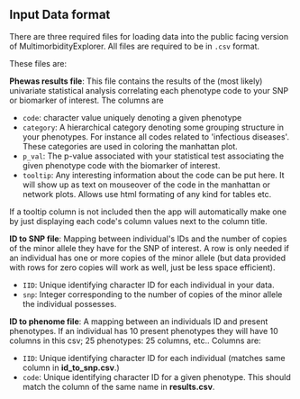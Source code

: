## Input Data format

There are three required files for loading data into the public facing version of MultimorbidityExplorer. All files are required to be in `.csv` format.

These files are: 

__Phewas results file__: This file contains the results of the (most likely) univariate statistical analysis correlating each phenotype code to your SNP or biomarker of interest. The columns are

- `code`: character value uniquely denoting a given phenotype
- `category`: A hierarchical category denoting some grouping structure in your phenotypes. For instance all codes related to 'infectious diseases'. These categories are used in coloring the manhattan plot.
- `p_val`: The p-value associated with your statistical test associating the given phenotype code with the biomarker of interest. 
- `tooltip`: Any interesting information about the code can be put here. It will show up as text on mouseover of the code in the manhattan or network plots. Allows use html formating of any kind for tables etc.

If a tooltip column is not included then the app will automatically make one by just displaying each code's column values next to the column title. 


__ID to SNP file__: Mapping between individual's IDs and the number of copies of the minor allele they have for the SNP of interest. A row is only needed if an individual has one or more copies of the minor allele (but data provided with rows for zero copies will work as well, just be less space efficient). 

- `IID`: Unique identifying character ID for each individual in your data. 
- `snp`: Integer corresponding to the number of copies of the minor allele the individual possesses. 


__ID to phenome file__: A mapping between an individuals ID and present phenotypes. If an individual has 10 present phenotypes they will have 10 columns in this csv; 25 phenotypes: 25 columns, etc.. Columns are: 

- `IID`: Unique identifying character ID for each individual (matches same column in __id_to_snp.csv__.)
- `code`: Unique identifying character ID for a given phenotype. This should match the column of the same name in __results.csv__.

